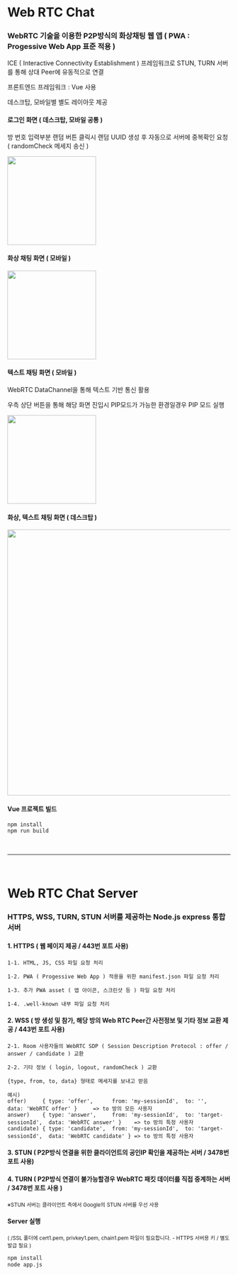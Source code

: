 # Web RTC Chat
### WebRTC 기술을 이용한 P2P방식의 화상채팅 웹 앱 ( PWA : Progessive Web App 표준 적용 )

ICE ( Interactive Connectivity Establishment ) 프레임워크로 STUN, TURN 서버를 통해 상대 Peer에 유동적으로 연결

프론트엔드 프레임워크 : Vue 사용

데스크탑, 모바일별 별도 레이아웃 제공

#### 로그인 화면 ( 데스크탑, 모바일 공통 )
방 번호 입력부분 랜덤 버튼 클릭시 랜덤 UUID 생성 후 자동으로 서버에 중복확인 요청 ( randomCheck 메세지 송신 )

<img src="https://github.com/kyj9447/WebRTC-Vue/assets/122734245/cbc86639-2881-4a1c-9f36-94bc73ff86b4" width=200px>

#### 화상 채팅 화면 ( 모바일 )

<img src="https://github.com/kyj9447/WebRTC-Vue/assets/122734245/579faa46-ff39-46ef-84b8-e1e8275b9b39" width=200px>

#### 텍스트 채팅 화면 ( 모바일 )
WebRTC DataChannel을 통해 텍스트 기반 통신 활용

우측 상단 버튼을 통해 해당 화면 진입시 PIP모드가 가능한 환경일경우 PIP 모드 실행

<img src="https://github.com/kyj9447/WebRTC-Vue/assets/122734245/93110e84-c0a9-4e9b-b819-12f0442b50fb" width=200px>

#### 화상, 텍스트 채팅 화면 ( 데스크탑 )

<img src="https://github.com/kyj9447/WebRTC-Vue/assets/122734245/6b4bf0fe-e94d-467f-b710-4ae3a4786087" width=600px><br>

#### Vue 프로젝트 빌드

```sh
npm install
npm run build
```
<br>

---

<br>

# Web RTC Chat Server

### HTTPS, WSS, TURN, STUN 서버를 제공하는 Node.js express 통합 서버

#### 1. HTTPS ( 웹 페이지 제공 / 443번 포트 사용)

    1-1. HTML, JS, CSS 파일 요청 처리

    1-2. PWA ( Progessive Web App ) 적용을 위한 manifest.json 파일 요청 처리

    1-3. 추가 PWA asset ( 앱 아이콘, 스크린샷 등 ) 파일 요청 처리

    1-4. .well-known 내부 파일 요청 처리

#### 2. WSS ( 방 생성 및 참가, 해당 방의 Web RTC Peer간 사전정보 및 기타 정보 교환 제공 / 443번 포트 사용)

    2-1. Room 사용자들의 WebRTC SDP ( Session Description Protocol : offer / answer / candidate ) 교환

    2-2. 기타 정보 ( login, logout, randomCheck ) 교환

    {type, from, to, data} 형태로 메세지를 보내고 받음
    
    예시)
    offer)     { type: 'offer',      from: 'my-sessionId',  to: '',                  data: 'WebRTC offer' }     => to 방의 모든 사용자
    answer)    { type: 'answer',     from: 'my-sessionId',  to: 'target-sessionId',  data: 'WebRTC answer' }    => to 방의 특정 사용자
    candidate) { type: 'candidate',  from: 'my-sessionId',  to: 'target-sessionId',  data: 'WebRTC candidate' } => to 방의 특정 사용자


#### 3. STUN ( P2P방식 연결을 위한 클라이언트의 공인IP 확인을 제공하는 서버 / 3478번 포트 사용)

#### 4. TURN ( P2P방식 연결이 불가능할경우 WebRTC 패킷 데이터를 직접 중계하는 서버 / 3478번 포트 사용 )

<sup>※STUN 서버는 클라이언트 측에서 Google의 STUN 서버를 우선 사용</sup>


#### Server 실행

<sup>( /SSL 폴더에 cert1.pem, privkey1.pem, chain1.pem 파일이 필요합니다. - HTTPS 서버용 키 / 별도 발급 필요 )</sup>

```sh
npm install
node app.js
```
